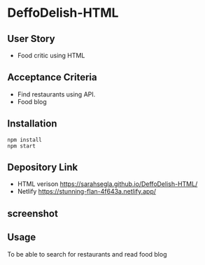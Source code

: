 
# DeffoDelish-HTML



## User Story
- Food critic using HTML

## Acceptance Criteria
- Find restaurants using API.
- Food blog


## Installation

```
npm install
npm start

```

## Depository Link 
- HTML verison https://sarahsegla.github.io/DeffoDelish-HTML/
- Netlify https://stunning-flan-4f643a.netlify.app/

## screenshot


## Usage

To be able to search for restaurants and read food blog
